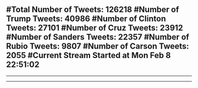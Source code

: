#Total Number of Tweets: 126218 
#Number of Trump Tweets: 40986
#Number of Clinton Tweets: 27101
#Number of Cruz Tweets: 23912
#Number of Sanders Tweets: 22357
#Number of Rubio Tweets: 9807
#Number of Carson Tweets: 2055
#Current Stream Started at Mon Feb  8 22:51:02
---
---
---
